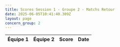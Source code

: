 ```yaml
---
title: Scores Session 1 - Groupe 2 - Matchs Retour
date: 2025-06-05T10:41:40.309Z
layout: page
concern_group: 2
---
```




| Équipe 1 | Équipe 2 | Score | Date |
|----------|----------|-------|------|

